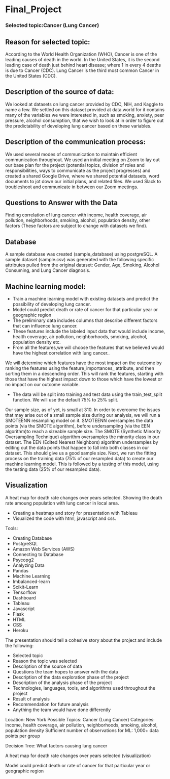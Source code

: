# Final_Project
### Selected topic:Cancer (Lung Cancer)

## Reason for selected topic: 
According to the World Health Organization (WHO), Cancer is one of the leading causes of death in the world. In the United States, it is the second leading case of death just behind heart disease; where 1 in every 4 deaths is due to Cancer (CDC). Lung Cancer is the third most common Cancer in the United States (CDC).

## Description of the source of data:
We looked at datasets on lung cancer provided by CDC, NIH, and Kaggle to name a few. We settled on this dataset provided at data.world for it contains many of the variables we were interested in, such as smoking, anxiety, peer pressure, alcohol consumption, that we wish to look at in order to figure out the predictability of developing lung cancer based on these variables. 

## Description of the communication process:
We used several modes of communication to maintain efficient communication throughout. We used an initial meeting on Zoom to lay out our base plan for the project (potential topics, division of roles and responsibilities, ways to communicate as the project progresses) and created a shared Google Drive, where we shared potential datasets, word documents to jot down our initial plans, and related files. We used Slack to troubleshoot and communicate in between our Zoom meetings.



## Questions to Answer with the Data

Finding correlation of lung cancer with income, health coverage, air pollution, neighborhoods, smoking, alcohol, population density, other factors (These factors are subject to change with datasets we find).

## Database
 A sample database was created (sample_database) using postgreSQL. A sample dataset (sample.csv) was generated with the following specific attributes pulled from the original dataset: Gender, Age, Smoking, Alcohol Consuming, and Lung Cancer diagnosis.

## Machine learning model:
* Train a machine learning model with existing datasets and predict the possibility of developing lung cancer.
* Model could predict death or rate of cancer for that particular year or geographic region
* The preliminary data includes columns that describe different factors that can influence lung cancer.  
* These features include the labeled input data that would include income, health coverage, air pollution, neighborhoods, smoking, alcohol, population density  etc.
* From all the features,we will choose the features that we believed would have the highest correlation with lung cancer..


We will determine which features have the most impact on the outcome by ranking the features using the feature_importances_ attribute, and then sorting them in a descending order. 
This will rank the features, starting with those that have the highest impact down to those which have the lowest or no impact on our outcome variable.


* The data will be split into training and test data using the train_test_split function. We will use the default 75% to 25% split.
 

 Our sample size, as of yet, is small at 310. In order to overcome the issues that may arise out of a small sample size during our analysis, we will run a SMOTEENN resampling model on it. SMOTEENN oversamples the data points (via the SMOTE algorithm), before undersampling (via the EEN algorithm)to reach a sizeable sample size. The SMOTE (Synthetic Minority Oversampling Technique) algorithm oversamples the minority class in our dataset. The EEN (Edited Nearest Neighbors) algorithm undersamples by editing out the data points that happen to fall into both classes in our dataset. This should give us a good sample size. 
 Next, we run the fitting process on the training data (75% of our resampled data) to create our machine learning model. This is followed by a testing of this model, using the testing data (25% of our resampled data).


## Visualization
A heat map for death rate changes over years selected. Showing the death rate amoung population with lung cancer in local area. 
- Creating a heatmap and story for presentation with Tableau
- Visualized the code with html, javascript and css. 


 Tools:
- Creating Database
- PostgreSQL
- Amazon Web Services (AWS)
- Connecting to Database
- Psycopg2
- Analyzing Data
- Pandas
- Machine Learning
- Imbalanced-learn
- Scikit-Learn
- Tensorflow
- Dashboard
- Tableau
- Javascript
- Flask
- HTML
- CSS
- Heroku


The presentation should tell a cohesive story about the project and include the following:
- Selected topic
- Reason the topic was selected
- Description of the source of data
- Questions the team hopes to answer with the data
- Description of the data exploration phase of the project
- Description of the analysis phase of the project
- Technologies, languages, tools, and algorithms used throughout the project
- Result of analysis
- Recommendation for future analysis
- Anything the team would have done differently

Location: New York
Possible Topics: Cancer (Lung Cancer)
Categories: income, health coverage, air pollution, neighborhoods, smoking, alcohol, population density
Sufficient number of observations for ML: 1,000+  data points per group

Decision Tree: What factors causing lung cancer

A heat map for death rate changes over years selected (visualization)

Model could predict death or rate of cancer for that particular year or geographic region


